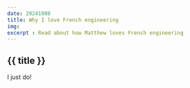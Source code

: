 ```yaml
---
date: 20241008
title: Why I love French engineering
img: 
excerpt : Read about how Matthew loves French engineering
---
```

## {{ title }}

I just do!

